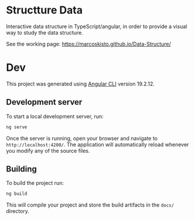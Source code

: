 # Structture Data
Interactive data structure in TypeScript/angular, in order to provide a visual way to study the data structure.

See the working page: https://marcoskisto.github.io/Data-Structure/

# Dev
This project was generated using [Angular CLI](https://github.com/angular/angular-cli) version 19.2.12.

## Development server

To start a local development server, run:

```bash
ng serve
```

Once the server is running, open your browser and navigate to `http://localhost:4200/`. The application will automatically reload whenever you modify any of the source files.

## Building

To build the project run:

```bash
ng build
```

This will compile your project and store the build artifacts in the `docs/` directory.
